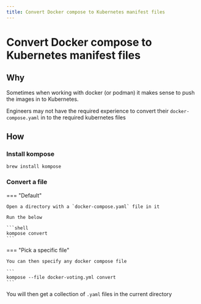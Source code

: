 ```yaml
---
title: Convert Docker compose to Kubernetes manifest files
---
```


# Convert Docker compose to Kubernetes manifest files

## Why

Sometimes when working with docker (or podman) it makes sense to push the images in to Kubernetes.

Engineers may not have the required experience to convert their `docker-compose.yaml` in to the required kubernetes files

## How

### Install kompose

```shell
brew install kompose
```

### Convert a file

=== "Default"

    Open a directory with a `docker-compose.yaml` file in it

    Run the below

    ```shell
    kompose convert
    ```

=== "Pick a specific file"

    You can then specify any docker compose file

    ```
    kompose --file docker-voting.yml convert
    ```


You will then get a collection of `.yaml` files in the current directory
